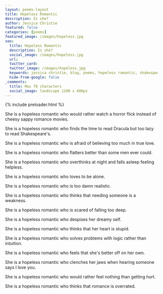 ```yaml
---
layout: poems-layout
title: Hopeless Romantic
description: Is she?
author: Jessica Christie
featured: false
categories: [poems]
featured_image: /images/hopeless.jpg
seo:
  title: Hopeless Romantic
  description: Is she?
  social_image: /images/hopeless.jpg
  url:
  twitter_card:
  twitter_image: /images/hopeless.jpg
  keywords: jessica christie, blog, poems, hopeless romantic, shakespeare, dracula, true love, overthink, realistic, weakness, scared, despise, stupid, logic, intuition, i love you, hurt, romance is overrated
  hide-from-google: false
_comments:
  title: Max 70 characters
  social_image: landscape 1200 x 600px
---
```


{% include preloader.html %}

She is a hopeless romantic who would rather watch a horror flick instead of cheesy sappy romance movies.

She is a hopeless romantic who finds the time to read Dracula but too lazy to read Shakespeare's.

She is a hopeless romantic who is afraid of believing too much in true love.

She is a hopeless romantic who flatters better than some men ever could.

She is a hopeless romantic who overthinks at night and falls asleep feeling helpless.

She is a hopeless romantic who loves to be alone.

She is a hopeless romantic who is too damn realistic.

She is a hopeless romantic who thinks that needing someone is a weakness.

She is a hopeless romantic who is scared of falling too deep.

She is a hopeless romantic who despises her dreamy self.

She is a hopeless romantic who thinks that her heart is stupid.

She is a hopeless romantic who solves problems with logic rather than intuition.

She is a hopeless romantic who feels that she's better off on her own.

She is a hopeless romantic who clenches her jaws when hearing someone says I love you.

She is a hopeless romantic who would rather feel nothing than getting hurt.

She is a hopeless romantic who thinks that romance is overrated.

&nbsp;
